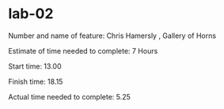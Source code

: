 # lab-02

Number and name of feature: Chris Hamersly , Gallery of Horns

Estimate of time needed to complete: 7 Hours

Start time: 13.00

Finish time: 18.15

Actual time needed to complete: 5.25 